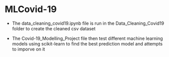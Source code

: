 # MLCovid-19

* The data_cleaning_covid19.ipynb file is run in the Data_Cleaning_Covid19 folder to create the cleaned csv dataset

* The Covid-19_Modelling_Project file then test different machine learning models using scikit-learn to find the best prediction model and attempts to imporve on it
